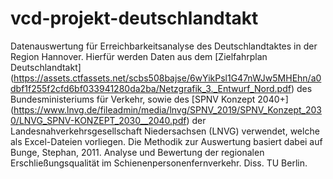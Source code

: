 # vcd-projekt-deutschlandtakt
Datenauswertung für Erreichbarkeitsanalyse des Deutschlandtaktes in der Region Hannover.
Hierfür werden Daten aus dem [Zielfahrplan Deutschlandtakt] (https://assets.ctfassets.net/scbs508bajse/6wYikPsl1G47nWJw5MHEhn/a0dbf1f255f2cfd6bf033941280da2ba/Netzgrafik_3._Entwurf_Nord.pdf) des
Bundesministeriums für Verkehr, sowie des [SPNV Konzept 2040+] (https://www.lnvg.de/fileadmin/media/lnvg/SPNV_2019/SPNV_Konzept_2030/LNVG_SPNV-KONZEPT_2030__2040.pdf) 
der Landesnahverkehrsgesellschaft Niedersachsen (LNVG) verwendet, welche als Excel-Dateien vorliegen.
Die Methodik zur Auswertung basiert dabei auf
Bunge, Stephan, 2011. Analyse und Bewertung der regionalen Erschließungsqualität im Schienenpersonenfernverkehr. Diss. TU Berlin.

